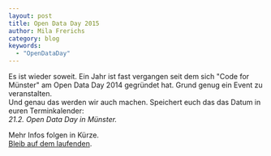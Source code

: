 ```yaml
---
layout: post
title: Open Data Day 2015
author: Mila Frerichs
category: blog
keywords:
  - "OpenDataDay"
---
```

Es ist wieder soweit. Ein Jahr ist fast vergangen seit dem sich "Code
for Münster" am Open Data Day 2014 gegründet hat. Grund genug ein Event
zu veranstalten.  
Und genau das werden wir auch machen. Speichert euch das das Datum in
euren Terminkalender:  
_21.2. Open Data Day in Münster._

Mehr Infos folgen in Kürze.  
[Bleib auf dem
laufenden](http://github.us3.list-manage1.com/subscribe?u=0280dca8af5c7f6308e1e36ae&id=8151d48caa).
